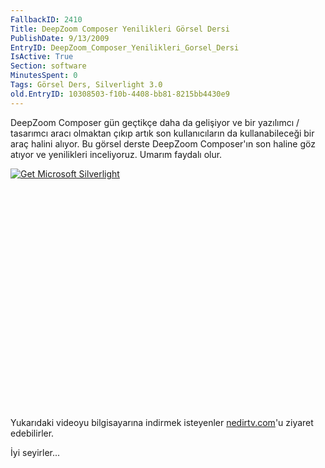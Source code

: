 ```yaml
---
FallbackID: 2410
Title: DeepZoom Composer Yenilikleri Görsel Dersi
PublishDate: 9/13/2009
EntryID: DeepZoom_Composer_Yenilikleri_Gorsel_Dersi
IsActive: True
Section: software
MinutesSpent: 0
Tags: Görsel Ders, Silverlight 3.0
old.EntryID: 10308503-f10b-4408-bb81-8215bb4430e9
---
```

DeepZoom Composer gün geçtikçe daha da gelişiyor ve bir yazılımcı /
tasarımcı aracı olmaktan çıkıp artık son kullanıcıların da
kullanabileceği bir araç halini alıyor. Bu görsel derste DeepZoom
Composer'ın son haline göz atıyor ve yenilikleri inceliyoruz. Umarım
faydalı olur.

<div style="width:512px;height:384px;">

[![Get Microsoft
Silverlight](http://go2.microsoft.com/fwlink/?LinkId=108181)](http://go2.microsoft.com/fwlink/?LinkID=124807)

</div>

Yukarıdaki videoyu bilgisayarına indirmek isteyenler
[nedirtv.com](http://www.nedirtv.com/video/darony_1209_deepzoomcomposer.aspx)'u
ziyaret edebilirler.

İyi seyirler...


